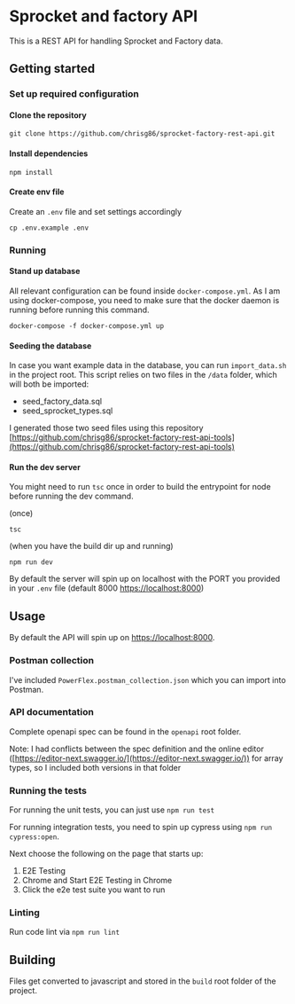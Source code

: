 # Sprocket and factory API

This is a REST API for handling Sprocket and Factory data.

## Getting started

### Set up required configuration

#### Clone the repository

```
git clone https://github.com/chrisg86/sprocket-factory-rest-api.git
```

#### Install dependencies

```
npm install
```

#### Create env file

Create an `.env` file and set settings accordingly

```
cp .env.example .env
```

### Running

#### Stand up database

All relevant configuration can be found inside `docker-compose.yml`. As I am using docker-compose, you need to make sure that the docker daemon is running before running this command.

```
docker-compose -f docker-compose.yml up
```

#### Seeding the database

In case you want example data in the database, you can run `import_data.sh` in the project root. This script relies on two files in the `/data` folder, which will both be imported:

- seed_factory_data.sql
- seed_sprocket_types.sql

I generated those two seed files using this repository [https://github.com/chrisg86/sprocket-factory-rest-api-tools](https://github.com/chrisg86/sprocket-factory-rest-api-tools)

#### Run the dev server

You might need to run `tsc` once in order to build the entrypoint for node before running the dev command.

(once)

```
tsc
```

(when you have the build dir up and running)

```
npm run dev
```

By default the server will spin up on localhost with the PORT you provided in your `.env` file (default 8000 [https://localhost:8000](https://localhost:8000))

## Usage

By default the API will spin up on [https://localhost:8000](https://localhost:8000).

### Postman collection

I've included `PowerFlex.postman_collection.json` which you can import into Postman.

### API documentation

Complete openapi spec can be found in the `openapi` root folder.

Note: I had conflicts between the spec definition and the online editor ([https://editor-next.swagger.io/](https://editor-next.swagger.io/)) for array types, so I included both versions in that folder

### Running the tests

For running the unit tests, you can just use `npm run test`

For running integration tests, you need to spin up cypress using `npm run cypress:open`.

Next choose the following on the page that starts up:

1. E2E Testing
1. Chrome and Start E2E Testing in Chrome
1. Click the e2e test suite you want to run

### Linting

Run code lint via `npm run lint`

## Building

Files get converted to javascript and stored in the `build` root folder of the project.
